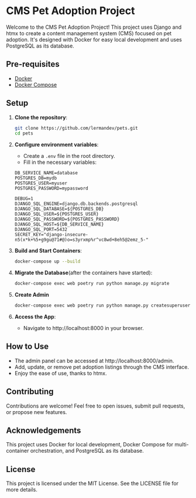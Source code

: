 # CMS Pet Adoption Project

Welcome to the CMS Pet Adoption Project! This project uses Django and htmx to create a content management system (CMS) focused on pet adoption. It's designed with Docker for easy local development and uses PostgreSQL as its database.

## Pre-requisites

- [Docker](https://www.docker.com/get-started)
- [Docker Compose](https://docs.docker.com/compose/install/)

## Setup

1. **Clone the repository**:

   ```bash
   git clone https://github.com/lermandev/pets.git
   cd pets

   ```

2. **Configure environment variables**:

   - Create a `.env` file in the root directory.
   - Fill in the necessary variables:

   ```env
   DB_SERVICE_NAME=database
   POSTGRES_DB=mydb
   POSTGRES_USER=myuser
   POSTGRES_PASSWORD=mypassword

   DEBUG=1
   DJANGO_SQL_ENGINE=django.db.backends.postgresql
   DJANGO_SQL_DATABASE=${POSTGRES_DB}
   DJANGO_SQL_USER=${POSTGRES_USER}
   DJANGO_SQL_PASSWORD=${POSTGRES_PASSWORD}
   DJANGO_SQL_HOST=${DB_SERVICE_NAME}
   DJANGO_SQL_PORT=5432
   SECRET_KEY="django-insecure-n5(x*k+%5+g9gu@71#@)o=s3yrxmp%r^vc8wd+8eh5@2emz_5-"

   ```

3. **Build and Start Containers**:

   ```bash
   docker-compose up --build

   ```

4. **Migrate the Database**(after the containers have started):

   ```bash
   docker-compose exec web poetry run python manage.py migrate

   ```

5. **Create Admin**

   ```bash
   docker-compose exec web poetry run python manage.py createsuperuser
   ```

6. **Access the App**:
   - Navigate to http://localhost:8000 in your browser.

## How to Use

- The admin panel can be accessed at http://localhost:8000/admin.
- Add, update, or remove pet adoption listings through the CMS interface.
- Enjoy the ease of use, thanks to htmx.

## Contributing

Contributions are welcome! Feel free to open issues, submit pull requests, or propose new features.

## Acknowledgements

This project uses Docker for local development, Docker Compose for multi-container orchestration, and PostgreSQL as its database.

## License

This project is licensed under the MIT License. See the LICENSE file for more details.
